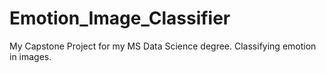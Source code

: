 # Emotion_Image_Classifier
 My Capstone Project for my MS Data Science degree.  Classifying emotion in images.

